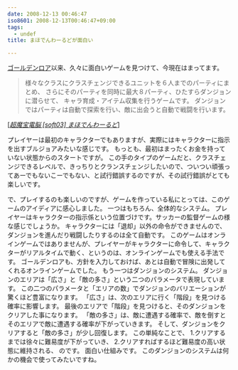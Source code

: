 ```yaml
---
date: 2008-12-13 00:46:47
iso8601: 2008-12-13T00:46:47+09:00
tags:
  - undef
title: まほでんわーるどが面白い

---
```


<p><a href="https://www.nqou.net/2008/07/23/233714">ゴールデンロア</a>以来、久々に面白いゲームを見つけて、今現在はまってます。</p>

<blockquote cite="http://www.nona.dti.ne.jp/~kbz/soft03.html" title="超魔宝電脳 [soft03] まほでんわーるど" class="blockquote"><p>様々なクラスにクラスチェンジできるユニットを６人までのパーティにまとめ、 さらにそのパーティを同時に最大８パーティ、ひたすらダンジョンに潜らせて、 キャラ育成・アイテム収集を行うゲームです。  ダンジョンではパーティは自動で探索を行い、敵に出会うと自動で戦闘を行います。</p></blockquote>

<div class="cite">[<cite><a href="http://www.nona.dti.ne.jp/~kbz/soft03.html">超魔宝電脳 [soft03] まほでんわーるど</a></cite>]</div>

<p>プレイヤーは最初のキャラクターでもありますが、実際にはキャラクターに指示を出すブルジョアみたいな感じです。
もっとも、最初はまったくお金を持っていない状態からのスタートですが。
この手のタイプのゲームだと、クラスチェンジできるレベルで、きっちりとクランスチェンジしたいので、ついつい頑張ってあーでもないこーでもない、と試行錯誤するのですが、その試行錯誤がとても楽しいです。</p>

<p>
で、プレイするのも楽しいのですが、ゲームを作っている私にとっては、このゲームのアイディアに感心しました。
一つはもちろん、全体的なシステム。
プレイヤーはキャラクターの指示係という位置づけです。サッカーの監督ゲームの様な感じでしょうか。
キャラクターには「退却」以外の命令ができませんので、ダンジョンを進んだり戦闘したりするのは全て自動です。
このゲームはオンラインゲームではありませんが、プレイヤーがキャラクターに命令して、キャラクターがリアルタイムで動く、というのは、オンラインゲームでも使える手法です。
ゴールデンロアも、方針を入力しておけば、あとは自動で冒険に出発してくれるオンラインゲームでした。
もう一つはダンジョンのシステム。
ダンジョンのエリアは「広さ」と「敵の多さ」という二つのパラメータで表現しています。
この二つのパラメータと「エリアの数」でダンジョンのバリエーションが驚くほど豊富になります。
「広さ」は、次のエリアに行く「階段」を見つける確率に影響します。
最後のエリアで「階段」を見つけると、そのダンジョンをクリアした事になります。
「敵の多さ」は、敵に遭遇する確率で、敵を倒すとそのエリアで敵に遭遇する確率が下がっていきます。
そして、ダンジョンをクリアすると「敵の多さ」が少し回復します。
この単純なことで、
1.クリアするまでは徐々に難易度が下がっていき、
2.クリアすればするほど難易度の高い状態に維持される、
のです。
面白い仕組みです。
このダンジョンのシステムは何かの機会で使ってみたいですね。</p>
    	